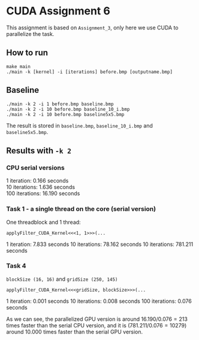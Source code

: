 # CUDA Assignment 6

This assignment is based on `Assignment_3`, only here we use CUDA to parallelize the task.

## How to run

```
make main
./main -k [kernel] -i [iterations] before.bmp [outputname.bmp]
```

## Baseline

```
./main -k 2 -i 1 before.bmp baseline.bmp
./main -k 2 -i 10 before.bmp baseline_10_i.bmp
./main -k 2 -i 10 before.bmp baseline5x5.bmp
```
The result is stored in `baseline.bmp`, `baseline_10_i.bmp` and `baseline5x5.bmp`.

## Results with `-k 2`
### CPU serial versions
1 iteration: 0.166 seconds  
10 iterations: 1.636 seconds  
100 iterations: 16.190 seconds  

### Task 1 - a single thread on the core (serial version)
One threadblock and 1 thread:
```
applyFilter_CUDA_Kernel<<<1, 1>>>(...
```
1 iteration: 7.833 seconds
10 iterations: 78.162 seconds
10 iterations: 781.211 seconds

### Task 4
`blockSize (16, 16)` and `gridSize (250, 145)`
```
applyFilter_CUDA_Kernel<<<gridSize, blockSize>>>(...
```

1 iteration: 0.001 seconds
10 iterations: 0.008 seconds
100 iterations: 0.076 seconds

As we can see, the parallelized GPU version is around $16.190/0.076=213$ times faster than the serial CPU version, and it is ($781.211/0.076=10279$) around 10.000 times faster than the serial GPU version.
